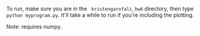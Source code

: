 To run, make sure you are in the ``` kristengarofali_hw6``` directory, then
type ``` python myprogram.py```. It'll take a while to run if you're including
the plotting. 

Note: requires numpy.
